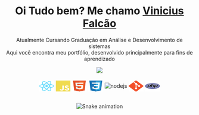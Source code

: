 <div>
  
  <h1 align="center">
    Oi Tudo bem? Me chamo 
    <a href="https://www.linkedin.com/in/fxlcaovini/">Vinicius Falcão </a>
  </h1>
  <p align="center">
   Atualmente Cursando Graduação em Análise e Desenvolvimento de sistemas <br> Aqui você encontra meu portfólio, desenvolvido principalmente para fins de aprendizado 
  </p>
  
</div>

<div align="center">
  <a href="https://github.com/fxlcaovini">
    <img height="150em" src= "https://github-readme-stats.vercel.app/api/top-langs/?username=fxlcaovini&langs_count=9&layout=compact&theme=tokyonight&card_width=500px" />
  </a>
</div>

<div align="center" valign="top"><br>
  <img align="center" alt="React" height="30" width="40" src="https://raw.githubusercontent.com/devicons/devicon/master/icons/react/react-original.svg">
  <img align="center" alt="Js" height="30" width="40" src="https://raw.githubusercontent.com/devicons/devicon/master/icons/javascript/javascript-plain.svg">
  <img align="center" alt="HTML" height="30" width="40" src="https://raw.githubusercontent.com/devicons/devicon/master/icons/html5/html5-original.svg">
  <img align="center" alt="CSS" height="30" width="40" src="https://raw.githubusercontent.com/devicons/devicon/master/icons/css3/css3-original.svg">
  <img align="center" alt="nodejs" height="30" width="40" src="https://cdn.worldvectorlogo.com/logos/nodejs-icon.svg">
  <img align="center" alt="git" height="30" width="40" src="https://raw.githubusercontent.com/devicons/devicon/master/icons/git/git-original.svg">
  <img align="center" alt="php" height="30" width="40" src="https://raw.githubusercontent.com/devicons/devicon/master/icons/php/php-original.svg">

</div><br>


<div align="center">

  ![Snake animation](https://github.com/danielbped/danielbped/blob/output/github-contribution-grid-snake.svg)
  
</div>


